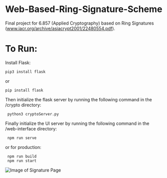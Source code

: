 # Web-Based-Ring-Signature-Scheme
Final project for 6.857 (Applied Cryptography) based on Ring Signatures (www.iacr.org/archive/asiacrypt2001/22480554.pdf).

# To Run:
Install Flask:
```
pip3 install flask
```
or
```
pip install flask
```
Then initialize the flask server by running the following command in the /crypto directory:
```
 python3 cryptoServer.py
```
Finally initialize the UI server by running the following command in the /web-interface directory:
```
 npm run serve
```
or for production:
```
 npm run build
 npm run start
```
![Image of Signature Page](https://i.imgur.com/LpSZXtf.png)
